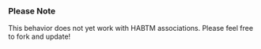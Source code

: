 ### Please Note
This behavior does not yet work with HABTM associations. Please feel free to fork and update! 